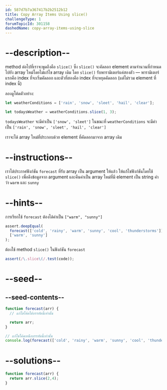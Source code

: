 ```yaml
---
id: 587d7b7a367417b2b2512b12
title: Copy Array Items Using slice()
challengeType: 1
forumTopicId: 301158
dashedName: copy-array-items-using-slice
---
```


# --description--

method ต่อไปที่เราจะพูดถึงคือ `slice()` ซึ่ง `slice()` จะคัดลอก element ตามจำนวนที่กำหนดไปยัง array ใหม่โดยไม่แก้ไข array เดิม โดย `slice()` รับพารามิเตอร์แค่สองตัว — พารามิเตอร์แรกคือ index ที่จะเริ่มคัดลอก และตัวที่สองคือ index ที่จะหยุดคัดลอก (แต่ไม่รวม element ที่ index นี้) 

ลองดูโค้ดตัวอย่าง:

```js
let weatherConditions = ['rain', 'snow', 'sleet', 'hail', 'clear'];

let todaysWeather = weatherConditions.slice(1, 3);
```

`todaysWeather` จะมีค่าเป็น `['snow', 'sleet']` ในขณะที่ `weatherConditions` จะมีค่าเป็น `['rain', 'snow', 'sleet', 'hail', 'clear']`

เราจะได้ array ใหม่ที่ประกอบด้วย element ที่คัดลอกมาจาก array เดิม 

# --instructions--

เราได้ประกาศฟังก์ชัน `forecast` ที่รับ array เป็น argument ให้แล้ว 
ให้แก้ไขฟังก์ชันโดยใช้ `slice()` เพื่อดึงข้อมูลจาก argument และคืนค่าเป็น array ใหม่ที่มี element เป็น string คำว่า `warm` และ `sunny`


# --hints--

การเรียกใช้ `forecast` ต้องได้ค่าเป็น `["warm", "sunny"]`

```js
assert.deepEqual(
  forecast(['cold', 'rainy', 'warm', 'sunny', 'cool', 'thunderstorms']),
  ['warm', 'sunny']
);
```

ต้องใช้ method `slice()` ในฟังก์ชัน `forecast`

```js
assert(/\.slice\(/.test(code));
```

# --seed--

## --seed-contents--

```js
function forecast(arr) {
  // แก้ไขโค้ดใต้บรรทัดนี้เท่านั้น

  return arr;
}

// แก้ไขโค้ดเหนือบรรทัดนี้เท่านั้น
console.log(forecast(['cold', 'rainy', 'warm', 'sunny', 'cool', 'thunderstorms']));
```

# --solutions--

```js
function forecast(arr) {
  return arr.slice(2,4);
}
```
